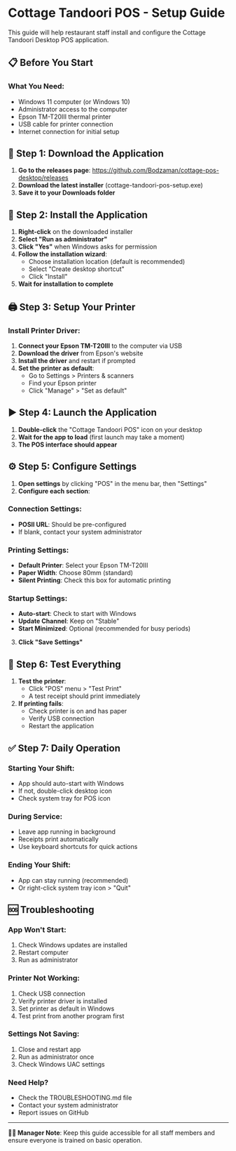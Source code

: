 # Cottage Tandoori POS - Setup Guide

This guide will help restaurant staff install and configure the Cottage Tandoori Desktop POS application.

## 📋 Before You Start

### What You Need:
- Windows 11 computer (or Windows 10)
- Administrator access to the computer
- Epson TM-T20III thermal printer
- USB cable for printer connection
- Internet connection for initial setup

## 🚀 Step 1: Download the Application

1. **Go to the releases page**: https://github.com/Bodzaman/cottage-pos-desktop/releases
2. **Download the latest installer** (cottage-tandoori-pos-setup.exe)
3. **Save it to your Downloads folder**

## 🔧 Step 2: Install the Application

1. **Right-click** on the downloaded installer
2. **Select "Run as administrator"**
3. **Click "Yes"** when Windows asks for permission
4. **Follow the installation wizard**:
   - Choose installation location (default is recommended)
   - Select "Create desktop shortcut"
   - Click "Install"
5. **Wait for installation to complete**

## 🖨️ Step 3: Setup Your Printer

### Install Printer Driver:
1. **Connect your Epson TM-T20III** to the computer via USB
2. **Download the driver** from Epson's website
3. **Install the driver** and restart if prompted
4. **Set the printer as default**:
   - Go to Settings > Printers & scanners
   - Find your Epson printer
   - Click "Manage" > "Set as default"

## ▶️ Step 4: Launch the Application

1. **Double-click** the "Cottage Tandoori POS" icon on your desktop
2. **Wait for the app to load** (first launch may take a moment)
3. **The POS interface should appear**

## ⚙️ Step 5: Configure Settings

1. **Open settings** by clicking "POS" in the menu bar, then "Settings"
2. **Configure each section**:

### Connection Settings:
- **POSII URL**: Should be pre-configured
- If blank, contact your system administrator

### Printing Settings:
- **Default Printer**: Select your Epson TM-T20III
- **Paper Width**: Choose 80mm (standard)
- **Silent Printing**: Check this box for automatic printing

### Startup Settings:
- **Auto-start**: Check to start with Windows
- **Update Channel**: Keep on "Stable"
- **Start Minimized**: Optional (recommended for busy periods)

3. **Click "Save Settings"**

## 🧪 Step 6: Test Everything

1. **Test the printer**:
   - Click "POS" menu > "Test Print"
   - A test receipt should print immediately
2. **If printing fails**:
   - Check printer is on and has paper
   - Verify USB connection
   - Restart the application

## ✅ Step 7: Daily Operation

### Starting Your Shift:
- App should auto-start with Windows
- If not, double-click desktop icon
- Check system tray for POS icon

### During Service:
- Leave app running in background
- Receipts print automatically
- Use keyboard shortcuts for quick actions

### Ending Your Shift:
- App can stay running (recommended)
- Or right-click system tray icon > "Quit"

## 🆘 Troubleshooting

### App Won't Start:
1. Check Windows updates are installed
2. Restart computer
3. Run as administrator

### Printer Not Working:
1. Check USB connection
2. Verify printer driver is installed
3. Set printer as default in Windows
4. Test print from another program first

### Settings Not Saving:
1. Close and restart app
2. Run as administrator once
3. Check Windows UAC settings

### Need Help?
- Check the TROUBLESHOOTING.md file
- Contact your system administrator
- Report issues on GitHub

---

**👨‍💼 Manager Note**: Keep this guide accessible for all staff members and ensure everyone is trained on basic operation.
